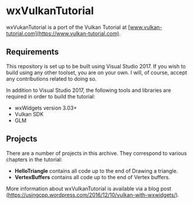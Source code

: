 # wxVulkanTutorial

wxVukanTutorial is a port of the Vulkan Tutorial at [www.vulkan-tutorial.com](https://www.vulkan-tutorial.com).

<h2>Requirements</h2>

This repository is set up to be built using Visual Studio 2017. If you wish to build using any other
toolset, you are on your own. I will, of course, accept any contributions related to doing so.

In addition to Visual Studio 2017, the following tools and libraries are required in order to build the
tutorial:
- wxWidgets version 3.03+
- Vulkan SDK
- GLM

<h2>Projects</h2>

There are a number of projects in this archive. They correspond to various chapters in the tutorial:
- <b>HelloTriangle</b> contains all code up to the end of Drawing a triangle.
- <b>VertexBuffers</b> contains all code up to the end of Vertex buffers.

More information about wxVulkanTutorial is available via a blog post (https://usingcpp.wordpress.com/2016/12/10/vulkan-with-wxwidgets/).
